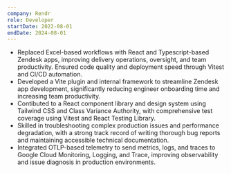 ```yaml
---
company: Rendr
role: Developer
startDate: 2022-08-01
endDate: 2024-08-01
---
```

- Replaced Excel-based workflows with React and Typescript-based Zendesk apps, improving delivery operations, oversight, and team productivity. Ensured code quality and deployment speed through Vitest and CI/CD automation.
- Developed a Vite plugin and internal framework to streamline Zendesk app development, significantly reducing engineer onboarding time and increasing team productivity.
- Contibuted to a React component library and design system using Tailwind CSS and Class Variance Authority, with comprehensive test coverage using Vitest and React Testing Library.
- Skilled in troubleshooting complex production issues and performance degradation, with a strong track record of writing thorough bug reports and maintaining accessible technical documentation.
- Integrated OTLP-based telemetry to send metrics, logs, and traces to Google Cloud Monitoring, Logging, and Trace, improving observability and issue diagnosis in production environments.
